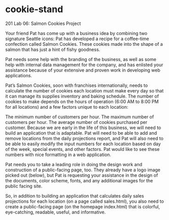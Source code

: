 # cookie-stand
201 Lab 06: Salmon Cookies Project

Your friend Pat has come up with a business idea by combining two signature Seattle icons: Pat has developed a recipe for a coffee-time confection called Salmon Cookies. These cookies made into the shape of a salmon that has just a hint of fishy goodness.

Pat needs some help with the branding of the business, as well as some help with internal data management for the company, and has enlisted your assistance because of your extensive and proven work in developing web applications.

Pat’s Salmon Cookies, soon with franchises internationally, needs to calculate the number of cookies each location must make every day so that it can manage its supplies inventory and baking schedule. The number of cookies to make depends on the hours of operation (6:00 AM to 8:00 PM for all locations) and a few factors unique to each location:

The minimum number of customers per hour.
The maximum number of customers per hour.
The average number of cookies purchased per customer.
Because we are early in the life of this business, we will need to build an application that is adaptable. Pat will need to be able to add and remove locations from the daily projections report, and Pat will also need to be able to easily modify the input numbers for each location based on day of the week, special events, and other factors. Pat would like to see these numbers with nice formatting in a web application.

Pat needs you to take a leading role in doing the design work and construction of a public-facing page, too. They already have a logo image picked out (below), but Pat is requesting your assistance in the design of the documents, color scheme, fonts, and any additional images for the public facing site.

So, in addition to building an application that calculates daily sales projections for each location (on a page called sales.html), you also need to create a public-facing page (on the homepage index.html) that is colorful, eye-catching, readable, useful, and informative.
